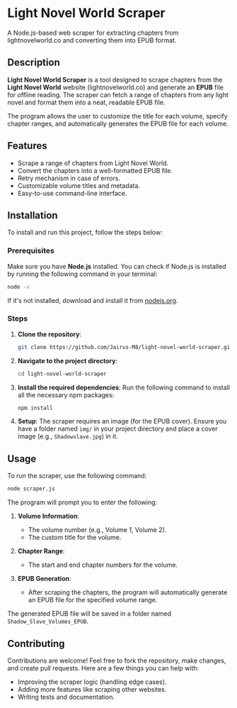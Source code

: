 # Light Novel World Scraper

A Node.js-based web scraper for extracting chapters from lightnovelworld.co and converting them into EPUB format.

## Description

**Light Novel World Scraper** is a tool designed to scrape chapters from the **Light Novel World** website (lightnovelworld.co) and generate an **EPUB** file for offline reading. The scraper can fetch a range of chapters from any light novel and format them into a neat, readable EPUB file.

The program allows the user to customize the title for each volume, specify chapter ranges, and automatically generates the EPUB file for each volume.

## Features

- Scrape a range of chapters from Light Novel World.
- Convert the chapters into a well-formatted EPUB file.
- Retry mechanism in case of errors.
- Customizable volume titles and metadata.
- Easy-to-use command-line interface.

## Installation

To install and run this project, follow the steps below:

### Prerequisites

Make sure you have **Node.js** installed. You can check if Node.js is installed by running the following command in your terminal:

```bash
node -v
```

If it's not installed, download and install it from [nodejs.org](https://nodejs.org/).

### Steps

1. **Clone the repository**:
    ```bash
    git clone https://github.com/Jairus-M8/light-novel-world-scraper.git
    ```

2. **Navigate to the project directory**:
    ```bash
    cd light-novel-world-scraper
    ```

3. **Install the required dependencies**:
    Run the following command to install all the necessary npm packages:
    ```bash
    npm install
    ```

4. **Setup**:
    The scraper requires an image (for the EPUB cover). Ensure you have a folder named `img/` in your project directory and place a cover image (e.g., `Shadowslave.jpg`) in it.

## Usage

To run the scraper, use the following command:

```bash
node scraper.js
```

The program will prompt you to enter the following:

1. **Volume Information**:
    - The volume number (e.g., Volume 1, Volume 2).
    - The custom title for the volume.

2. **Chapter Range**:
    - The start and end chapter numbers for the volume.

3. **EPUB Generation**:
    - After scraping the chapters, the program will automatically generate an EPUB file for the specified volume range.

The generated EPUB file will be saved in a folder named `Shadow_Slave_Volumes_EPUB`.

## Contributing

Contributions are welcome! Feel free to fork the repository, make changes, and create pull requests. Here are a few things you can help with:

- Improving the scraper logic (handling edge cases).
- Adding more features like scraping other websites.
- Writing tests and documentation.

